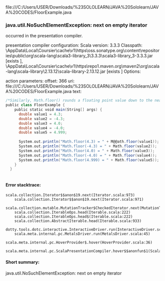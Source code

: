 file:///C:/Users/USER/Downloads/%23SOLOLEARN/JAVA%20Sololearn/JAVA%20CODES/FloorExample.java
### java.util.NoSuchElementException: next on empty iterator

occurred in the presentation compiler.

presentation compiler configuration:
Scala version: 3.3.3
Classpath:
<HOME>\AppData\Local\Coursier\cache\v1\https\oss.sonatype.org\content\repositories\public\org\scala-lang\scala3-library_3\3.3.3\scala3-library_3-3.3.3.jar [exists ], <HOME>\AppData\Local\Coursier\cache\v1\https\repo1.maven.org\maven2\org\scala-lang\scala-library\2.13.12\scala-library-2.13.12.jar [exists ]
Options:



action parameters:
offset: 366
uri: file:///C:/Users/USER/Downloads/%23SOLOLEARN/JAVA%20Sololearn/JAVA%20CODES/FloorExample.java
text:
```scala
/*Similarly, Math.floor() rounds a floating point value down to the nearest integer value.*/
public class FloorExample {
    public static void main(String[] args) {
      double value1 = 4.3;
      double value2 = -4.3;
      double value3 = 4.0;
      double value4 = -4.0;
      double value5 = 4.999;
  
      System.out.println("Math.floor(4.3) = " + M@@ath.floor(value1));   // 4.0
      System.out.println("Math.floor(-4.3) = " + Math.floor(value2));  // -5.0
      System.out.println("Math.floor(4.0) = " + Math.floor(value3));   // 4.0
      System.out.println("Math.floor(-4.0) = " + Math.floor(value4));  // -4.0
      System.out.println("Math.floor(4.999) = " + Math.floor(value5)); // 4.0
    }
  }
  
```



#### Error stacktrace:

```
scala.collection.Iterator$$anon$19.next(Iterator.scala:973)
	scala.collection.Iterator$$anon$19.next(Iterator.scala:971)
	scala.collection.mutable.MutationTracker$CheckedIterator.next(MutationTracker.scala:76)
	scala.collection.IterableOps.head(Iterable.scala:222)
	scala.collection.IterableOps.head$(Iterable.scala:222)
	scala.collection.AbstractIterable.head(Iterable.scala:933)
	dotty.tools.dotc.interactive.InteractiveDriver.run(InteractiveDriver.scala:168)
	scala.meta.internal.pc.MetalsDriver.run(MetalsDriver.scala:45)
	scala.meta.internal.pc.HoverProvider$.hover(HoverProvider.scala:36)
	scala.meta.internal.pc.ScalaPresentationCompiler.hover$$anonfun$1(ScalaPresentationCompiler.scala:380)
```
#### Short summary: 

java.util.NoSuchElementException: next on empty iterator